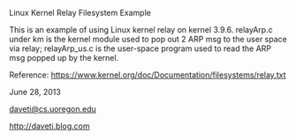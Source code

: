 Linux Kernel Relay Filesystem Example

This is an example of using Linux kernel relay on kernel 3.9.6. relayArp.c under km is the kernel module used to pop out 2 ARP msg to the user space via relay; relayArp_us.c is the user-space program used to read the ARP msg popped up by the kernel.

Reference: https://www.kernel.org/doc/Documentation/filesystems/relay.txt

June 28, 2013

daveti@cs.uoregon.edu

http://daveti.blog.com
